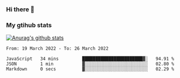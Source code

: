### Hi there 👋

### My gtihub stats

[![Anurag's github stats](https://github-readme-stats.vercel.app/api?username=gaozhidong)](https://github.com/gaozhidong/github-readme-stats)

<!--START_SECTION:waka-->

```text
From: 19 March 2022 - To: 26 March 2022

JavaScript   34 mins         ███████████████████████▓░   94.91 %
JSON         1 min           ▓░░░░░░░░░░░░░░░░░░░░░░░░   02.80 %
Markdown     0 secs          ▓░░░░░░░░░░░░░░░░░░░░░░░░   02.29 %
```

<!--END_SECTION:waka-->
